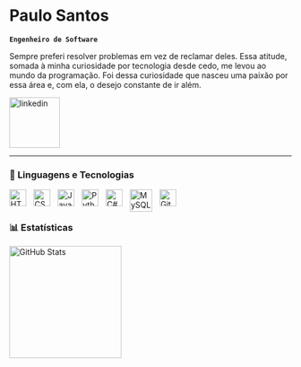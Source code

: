 # Paulo Santos

**`Engenheiro de Software`**

Sempre preferi resolver problemas em vez de reclamar deles. Essa atitude, somada à minha curiosidade por tecnologia desde cedo, me levou ao mundo da programação. Foi dessa curiosidade que nasceu uma paixão por essa área e, com ela, o desejo constante de ir além.

<p align="left">
    <a href="https://www.linkedin.com/in/paulo-santos-012383289/">
        <img 
            alt="linkedin" 
            title="Conheça meu perfil" 
            src="https://custom-icon-badges.demolab.com/badge/-linkedin-blue?style=for-the-badge&logoColor=white&logo=repo"
            width="90"
        />
    </a>
</p>

---

### 🤖 Linguagens e Tecnologias

<img 
    align="left" 
    alt="HTML"
    title="HTML" 
    width="30px" 
    style="padding-right: 10px;" 
    src="https://cdn.jsdelivr.net/gh/devicons/devicon@latest/icons/html5/html5-original.svg" 
/>
<img 
    align="left" 
    alt="CSS" 
    title="CSS"
    width="30px" 
    style="padding-right: 10px;" 
    src="https://cdn.jsdelivr.net/gh/devicons/devicon@latest/icons/css3/css3-original.svg" 
/>
<img 
    align="left" 
    alt="JavaScript" 
    title="JavaScript"
    width="30px" 
    style="padding-right: 10px;" 
    src="https://cdn.jsdelivr.net/gh/devicons/devicon@latest/icons/javascript/javascript-original.svg" 
/>

<img 
    align="left" 
    alt="Python" 
    title="Python"
    width="30px" 
    style="padding-right: 10px;" 
    src="https://cdn.jsdelivr.net/gh/devicons/devicon@latest/icons/python/python-original.svg" 
/>
<img 
    align="left" 
    alt="C#" 
    title="C#"
    width="30px" 
    style="padding-right: 10px;" 
    src="https://img.icons8.com/?size=100&id=55251&format=png&color=000000" 
/>
<img 
    align="left" 
    alt="MySQL" 
    title="MySQL"
    width="40px" 
    style="padding-right: 10px;" 
    src="https://img.icons8.com/?size=100&id=QeIg9siFKGgp&format=png&color=000000" 
/>
<img 
    align="left" 
    alt="Git" 
    title="Git"
    width="30px" 
    style="padding-right: 10px;" 
    src="https://cdn.jsdelivr.net/gh/devicons/devicon@latest/icons/git/git-original.svg" 
/>



<br/>
<br/>

### 📊 Estatísticas

<img 
      align="left" 
      alt="GitHub Stats" 
      height="200" 
      src="https://github-readme-stats.vercel.app/api/top-langs/?username=PauloSantos2323&theme=tokyonight&layout=compact&custom_title=Tecnologias&langs_count=9" 
  />

</p>


